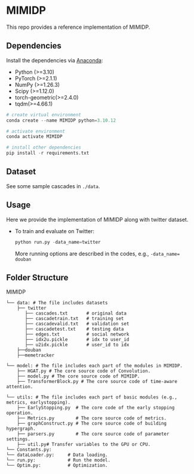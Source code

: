 # MIMIDP

This repo provides a reference implementation of MIMIDP.

## Dependencies

Install the dependencies via [Anaconda](https://www.anaconda.com/):

+ Python (>=3.10)
+ PyTorch (>=2.1.1)
+ NumPy (>=1.26.3)
+ Scipy (>=1.12.0)
+ torch-geometric(>=2.4.0)
+ tqdm(>=4.66.1)

```python
# create virtual environment
conda create --name MIMIDP python=3.10.12

# activate environment
conda activate MIMIDP

# install other dependencies
pip install -r requirements.txt
```

## Dataset

See some sample cascades in `./data`.

## Usage

Here we provide the implementation of MIMIDP along with twitter dataset.

+ To train and evaluate on Twitter:
  
  ```python
  python run.py -data_name=twitter
  ```
  
  More running options are described in the codes, e.g., `-data_name= douban`

## Folder Structure

MIMIDP

```
└── data: # The file includes datasets
    ├── twitter
       ├── cascades.txt       # original data
       ├── cascadetrain.txt   # training set
       ├── cascadevalid.txt   # validation set
       ├── cascadetest.txt    # testing data
       ├── edges.txt          # social network
       ├── idx2u.pickle       # idx to user_id
       ├── u2idx.pickle       # user_id to idx
    ├──douban
    ├──memetracker

└── model: # The file includes each part of the modules in MIMIDP.
    ├── HGAT.py # The core source code of Convolution.
    ├── model.py # The core source code of MIMIDP.
    ├── TransformerBlock.py # The core source code of time-aware attention.

└── utils: # The file includes each part of basic modules (e.g., metrics, earlystopping).
    ├── EarlyStopping.py  # The core code of the early stopping operation.
    ├── Metrics.py        # The core source code of metrics.
    ├── graphConstruct.py # The core source code of building hypergraph.
    ├── parsers.py        # The core source code of parameter settings.
    ├── util.py# Transfer variables to the GPU or CPU.
└── Constants.py:    
└── dataLoader.py:     # Data loading.
└── run.py:            # Run the model.
└── Optim.py:          # Optimization.
```
